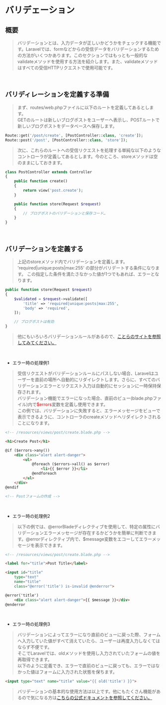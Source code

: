 # バリデェーション

## 概要
> バリデーションとは、入力データが正しいかどうかをチェックする機能です。Laravelでは、formなどからの受信データをバリデーションするための方法がいくつかあります。このセクションではもっとも一般的なvalidateメソッドを使用する方法を紹介します。また、validateメソッドはすべての受信HTTPリクエストで使用可能です。

<br>

## バリディレーションを定義する準備

> まず、routes/web.phpファイルに以下のルートを定義してあるとします。<br>
> GETのルートは新しいブログポストをユーザーへ表示し、POSTルートで新しいブログポストをデータベースへ保存します。
~~~php
Route::get('/post/create', [PostController::class, 'create']);
Route::post('/post', [PostController::class, 'store']);
~~~

> 次に、これらのルートへの受信リクエストを処理する単純な以下のようなコントローラが定義してあるとします。今のところ、storeメソッドは空のままにしておきます。

~~~php
class PostController extends Controller
{
    public function create()
    {
        return view('post.create');
    }

    public function store(Request $request)
    {
        // ブログポストのバリデーションと保存コード…
    }
}
~~~

<br>

## バリデーションを定義する

> 上記のstoreメソッド内でバリデーションを定義します。<br>
> 'required|unique:posts|max:255' の部分がバリデートする条件になります。
> この指定した条件を満たさなかった値が1つでもあれば、エラーとなります。
~~~php
public function store(Request $request)
{
    $validated = $request->validate([
        'title' => 'required|unique:posts|max:255',
        'body' => 'required',
    ]);

    // ブログポストは有効
}
~~~

> 他にもいろいろバリデーションルールがあるので、[ことらのサイトを参照してみてください。]('required|unique:posts|max:255')

<br>

* エラー時の処理例1

> 受信リクエストがバリデーションルールにパスしない場合、Laravelはユーザーを直前の場所へ自動的にリダイレクトします。さらに、すべてのバリデーションエラーとリクエスト入力は自動的にセッションに一時保持保存されます。<br>
バリデーション機能でエラーになった場合、直前のビュー(blade.phpファイル)内で<span style = "color: red;">$errors</span>変数を定義し使用できます。<br>
この例では、バリデーションに失敗すると、エラーメッセージをビューで表示できるように、コントローラのcreateメソッドへリダイレクトされることになります。

~~~html
<!-- /resources/views/post/create.blade.php -->

<h1>Create Post</h1>

@if ($errors->any())
    <div class="alert alert-danger">
        <ul>
            @foreach ($errors->all() as $error)
                <li>{{ $error }}</li>
            @endforeach
        </ul>
    </div>
@endif

<!-- Postフォームの作成 -->
~~~

<br>

  * エラー時の処理例2

> 以下の例では、@errorBladeディレクティブを使用して、特定の属性にバリデーションエラーメッセージが存在するかどうかを簡単に判断できます。@errorディレクティブ内で、$message変数をエコーし​​てエラーメッセージを表示できます。

~~~html
<!-- /resources/views/post/create.blade.php -->

<label for="title">Post Title</label>

<input id="title"
    type="text"
    name="title"
    class="@error('title') is-invalid @enderror">

@error('title')
    <div class="alert alert-danger">{{ $message }}</div>
@enderror
~~~

<br>

* エラー時の処理例3

> バリデーションによってエラーになり直前のビューに戻った際、フォームへ入力していた値がすべて消えていたら、ユーザーは再度入力しなくてはならず不便です。<br>
> そこでLaravelでは、oldメソッドを使用し入力されていたフォームの値を再取得できます。<br>
> 以下のように定義でき、エラーで直前のビューに戻っても、エラーではなかった値はフォームに入力された状態を保ちます。
~~~html
<input type="text" name="title" value="{{ old('title') }}">
~~~

> バリデーションの基本的な使用方法は以上です。他にもたくさん機能があるので気になる方は[こちらの公式ドキュメントを参照してください。](https://readouble.com/laravel/9.x/ja/validation.html)

<br>